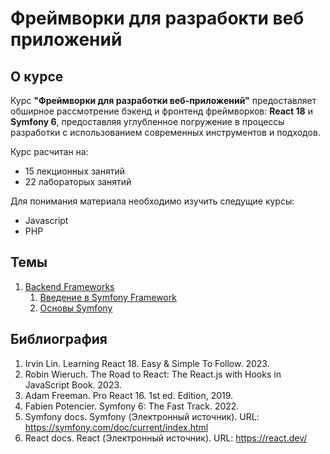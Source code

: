 # Фреймворки для разрабокти веб приложений

## О курсе

Курс **"Фреймворки для разработки веб-приложений"** предоставляет обширное рассмотрение бэкенд и фронтенд фреймворков: **React 18** и **Symfony 6**, предоставляя углубленное погружение в процессы разработки с использованием современных инструментов и подходов.

Курс расчитан на:
* 15 лекционных занятий
* 22 лабораторых занятий

Для понимания материала необходимо изучить следущие курсы:
* Javascript
* PHP

## Темы
1. [Backend Frameworks](/symfony/)
   1. [Введение в Symfony Framework](/symfony/1_introduction/)
   2. [Основы Symfony](/symfony/2_symfony_basics/)

## Библиография
1. Irvin Lin. Learning React 18. Easy & Simple To Follow. 2023.
2. Robin Wieruch. The Road to React: The React.js with Hooks in JavaScript Book. 2023.
3. Adam Freeman. Pro React 16. 1st ed. Edition, 2019.
4. Fabien Potencier. Symfony 6: The Fast Track. 2022.
5. Symfony docs. Symfony (Электронный источник). URL: https://symfony.com/doc/current/index.html
6. React docs. React (Электронный источник). URL: https://react.dev/